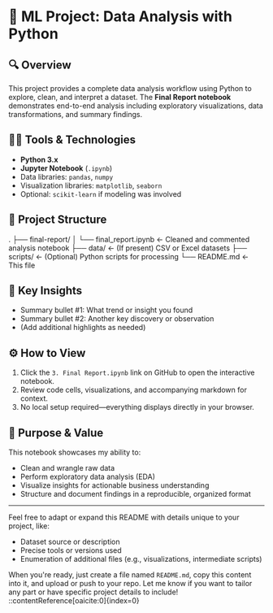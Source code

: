 # 🐍 ML Project: Data Analysis with Python

## 🔍 Overview
This project provides a complete data analysis workflow using Python to explore, clean, and interpret a dataset. The **Final Report notebook** demonstrates end-to-end analysis including exploratory visualizations, data transformations, and summary findings.

## 👩‍💻 Tools & Technologies
- **Python 3.x**
- **Jupyter Notebook** (`.ipynb`)
- Data libraries: `pandas`, `numpy`
- Visualization libraries: `matplotlib`, `seaborn`
- Optional: `scikit-learn` if modeling was involved

## 📁 Project Structure

.
├── final-report/
│ └── final_report.ipynb ← Cleaned and commented analysis notebook
├── data/ ← (If present) CSV or Excel datasets
├── scripts/ ← (Optional) Python scripts for processing
└── README.md ← This file


## 🧠 Key Insights
- Summary bullet #1: What trend or insight you found
- Summary bullet #2: Another key discovery or observation
- (Add additional highlights as needed)

## ⚙️ How to View
1. Click the `3. Final Report.ipynb` link on GitHub to open the interactive notebook.
2. Review code cells, visualizations, and accompanying markdown for context.
3. No local setup required—everything displays directly in your browser.

## 🎯 Purpose & Value
This notebook showcases my ability to:
- Clean and wrangle raw data
- Perform exploratory data analysis (EDA)
- Visualize insights for actionable business understanding
- Structure and document findings in a reproducible, organized format

---

Feel free to adapt or expand this README with details unique to your project, like:
- Dataset source or description
- Precise tools or versions used
- Enumeration of additional files (e.g., visualizations, intermediate scripts)

When you're ready, just create a file named `README.md`, copy this content into it, and upload or push to your repo. Let me know if you want to tailor any part or have specific project details to include!
::contentReference[oaicite:0]{index=0}
